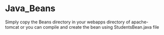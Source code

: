 # Java_Beans

Simply copy the Beans directory in your webapps directory of apache-tomcat
or you can compile and create the bean using StudentsBean.java file
